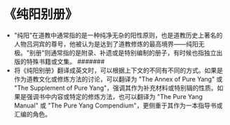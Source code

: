 # 《纯阳别册》
- "纯阳"在道教中通常指的是一种纯净无杂的阳性原则，也是道教历史上著名的人物吕洞宾的尊号，他被认为是达到了道教修炼的最高境界——纯阳无极。"别册"则通常指的是附录、补遗或是特别编制的册子，有时候也指独立出版的特殊书籍或文集。
#######
- 将《纯阳别册》翻译成英文时，可以根据上下文的不同有不同的方式。如果是作为道教文化或修炼方法的讨论，可以翻译为 "The Annex of Pure Yang" 或 "The Supplement of Pure Yang"，强调其作为补充材料或特别辑的性质。如果是强调书中内容或特定的修炼方法，也可以翻译为 "The Pure Yang Manual" 或 "The Pure Yang Compendium"，更侧重于其作为一本指导书或汇编的角色。
